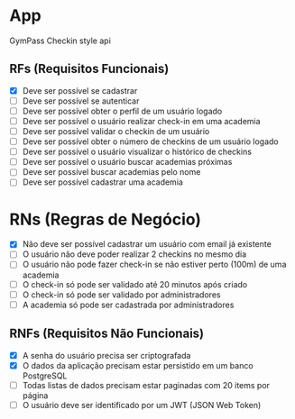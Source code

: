 # App

GymPass Checkin style api

## RFs (Requisitos Funcionais)

- [X] Deve ser possível se cadastrar
- [ ] Deve ser possível se autenticar
- [ ] Deve ser possível obter o perfil de um usuário logado
- [ ] Deve ser possível o usuário realizar check-in em uma academia
- [ ] Deve ser possível validar o checkin de um usuário
- [ ] Deve ser possível obter o número de checkins de um usuário logado
- [ ] Deve ser possível o usuário visualizar o histórico de checkins
- [ ] Deve ser possível o usuário buscar academias próximas
- [ ] Deve ser possível buscar academias pelo nome
- [ ] Deve ser possível cadastrar uma academia

# RNs (Regras de Negócio)

- [X] Não deve ser possível cadastrar um usuário com email já existente
- [ ] O usuário não deve poder realizar 2 checkins no mesmo dia
- [ ] O usuário não pode fazer check-in se não estiver perto (100m) de uma academia
- [ ] O check-in só pode ser validado até 20 minutos após criado
- [ ] O check-in só pode ser validado por administradores
- [ ] A academia só pode ser cadastrada por administradores

## RNFs (Requisitos Não Funcionais)

- [X] A senha do usuário precisa ser criptografada
- [X] O dados da aplicação precisam estar persistido em um banco PostgreSQL
- [ ] Todas listas de dados precisam estar paginadas com 20 items por página
- [ ] O usuário deve ser identificado por um JWT (JSON Web Token)